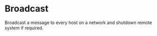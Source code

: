 Broadcast
=========

Broadcast a message to every host on a network and shutdown remote system if required.
